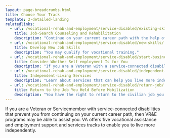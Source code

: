 ```yaml
---
layout: page-breadcrumbs.html
title: Choose Your Track
template: 2-detailed-landing
relatedlinks:
  - url: /vocational-rehab-and-employment/service-disabled/existing-skills/
    title: Job-Search Counseling and Rehabilitation
    description: "Continue on your current career path with the help of our counselors."
  - url: /vocational-rehab-and-employment/service-disabled/new-skills/
    title: Develop New Job Skills
    description: "You may qualify for vocational training."
  - url: /vocational-rehab-and-employment/service-disabled/start-business/
    title: Consider Whether Self-employment Is for You
    description: "If you are a Veteran with a service-connected disability, VA can help you start your own business. "
  - url: /vocational-rehab-and-employment/service-disabled/independent-living/
    title: Independent-Living Services
    description: "Learn about services that can help you live more independently with your service-connected disability."
  - url: /vocational-rehab-and-employment/service-disabled/return-job/
    title: Return to the Job You Held Before Mobilization
    description: "You have the right to return to the civilian job you held before activating."
---
```


If you are a Veteran or Servicemember with service-connected disabilities that prevent you from continuing on your current career path, then VR&amp;E programs may be able to assist you. VA offers five vocational assistance and employment support and services tracks to enable you to live more independently.
